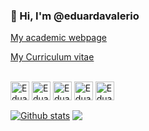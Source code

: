 ### 👋 Hi, I'm @eduardavalerio 

[My academic webpage](https://eduardavalerio.github.io/)

[My Curriculum vitae](https://github.com/eduardavalerio/eduardavalerio/blob/main/CV.md)


<div style="display: inline_block"><br>
  <img align="center" alt="Eduarda-R" height="30" width="30" src="https://cdn.jsdelivr.net/gh/devicons/devicon@latest/icons/r/r-original.svg" />
  <img align="center" alt="Eduarda-RStudio" height="30" width="30" src="https://cdn.jsdelivr.net/gh/devicons/devicon@latest/icons/rstudio/rstudio-original.svg" />
  <img align="center" alt="Eduarda-python" height="30" width="30" src="https://cdn.jsdelivr.net/gh/devicons/devicon@latest/icons/python/python-original.svg" />
  <img align="center" alt="Eduarda-jupyternb" height="30" width="30" src="https://cdn.jsdelivr.net/gh/devicons/devicon@latest/icons/jupyter/jupyter-original-wordmark.svg" />
  <img align="center" alt="Eduarda-notion" height="30" width="30" src="https://cdn.jsdelivr.net/gh/devicons/devicon@latest/icons/notion/notion-original.svg" />
  
          


<a href="https://github.com/eduardavalerio/github-readme-stats"><img align="center" src="https://github-readme-stats.vercel.app/api?username=eduardavalerio&show_icons=true&include_all_commits=true&theme=ocean_dark&hide_border=true&rank_icon=github&hide_title=false" alt="Github stats" /></a> 
<a href="https://github.com/eduardavalerio/github-readme-stats"><img align="center" src="https://github-readme-stats.vercel.app/api/top-langs/?username=eduardavalerio&layout=donut&theme=ocean_dark&hide_border=true" /></a>


